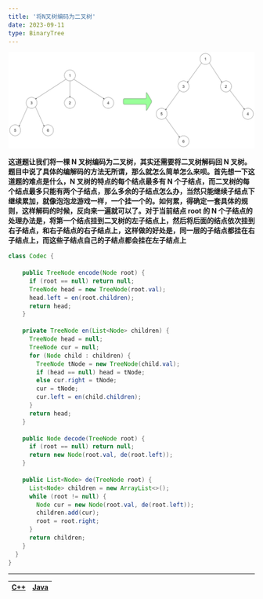```yaml
---
title: '将N叉树编码为二叉树'
date: 2023-09-11
type: BinaryTree
---
```


![二叉树](/public/images/ds/bt/narytreebinarytreeexample.png)

**这道题让我们将一棵 N 叉树编码为二叉树，其实还需要将二叉树解码回 N 叉树。题目中说了具体的编解码的方法无所谓，那么就怎么简单怎么来呗。首先想一下这道题的难点是什么，N 叉树的特点的每个结点最多有 N 个子结点，而二叉树的每个结点最多只能有两个子结点，那么多余的子结点怎么办，当然只能继续子结点下继续累加，就像泡泡龙游戏一样，一个挂一个的。如何累，得确定一套具体的规则，这样解码的时候，反向来一遍就可以了。对于当前结点 root 的 N 个子结点的处理办法是，将第一个结点挂到二叉树的左子结点上，然后将后面的结点依次挂到右子结点，和右子结点的右子结点上，这样做的好处是，同一层的子结点都挂在右子结点上，而这些子结点自己的子结点都会挂在左子结点上**

```java
class Codec {

    public TreeNode encode(Node root) {
      if (root == null) return null;
      TreeNode head = new TreeNode(root.val);
      head.left = en(root.children);
      return head;
    }

    private TreeNode en(List<Node> children) {
      TreeNode head = null;
      TreeNode cur = null;
      for (Node child : children) {
        TreeNode tNode = new TreeNode(child.val);
        if (head == null) head = tNode;
        else cur.right = tNode;
        cur = tNode;
        cur.left = en(child.children);
      }
      return head;
    }

    public Node decode(TreeNode root) {
      if (root == null) return null;
      return new Node(root.val, de(root.left));
    }

    public List<Node> de(TreeNode root) {
      List<Node> children = new ArrayList<>();
      while (root != null) {
        Node cur = new Node(root.val, de(root.left));
        children.add(cur);
        root = root.right;
      }
      return children;
    }
  }
}
```

<hr/>

| [C++ ](https://github.com/ZhengKe996/DS/blob/main/src/binary_tree/encode_nary_tree_to_binary_tree.cpp) | [Java ](https://github.com/ZhengKe996/DS/blob/main/src/binary_tree/encode_nary_tree_to_binary_tree.java) |
| :----------------------------------------------------------------------------------------------------: | :------------------------------------------------------------------------------------------------------: |
